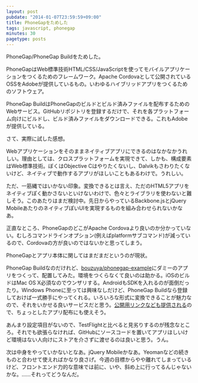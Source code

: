 ```yaml
---
layout: post
pubdate: "2014-01-07T23:59:59+09:00"
title: PhoneGapをためした
tags: javascript, phonegap
minutes: 30
pagetype: posts
---
```

PhoneGap/PhoneGap Buildをためした。

PhoneGapはWeb標準技術HTML/CSS/JavaScriptを使ってモバイルアプリケーションをつくるためのフレームワーク。Apache Cordovaとして公開されているOSSをAdobeが提供しているもの。いわゆるハイブリッドアプリをつくるためのソフトウェア。

PhoneGap BuildはPhoneGapのビルドとビルド済みファイルを配布するためのWebサービス。GitHubリポジトリを登録するだけで、それを各プラットフォーム向けにビルドし、ビルド済みファイルをダウンロードできる。これもAdobeが提供している。

さて、実際に試した感想。

Webアプリケーションをそのままネイティブアプリにできるのはなかなかうれしい。理由としては、クロスプラットフォームを実現できて、しかも、構成要素はWeb標準技術。ぼくはObjective Cはやりたくないし、Dalvikもさわりたくないけど、ネイティブで動作するアプリがほしいこともあるわけで。うれしい。

ただ、一筋縄ではいかない印象。変換できるとは言え、ただのHTML5アプリをネイティブぽく動かさないといけないわけで、色々とライブラリを使わないと難しそう。このあたりはまだ検討中。先日からやっているBackbone.jsとjQuery MobileあたりのネイティブぽいUIを実現するものを組み合わせられないかなあ。

正直なところ、PhoneGapのどこがApache Cordovaより良いのか分かっていない。むしろコマンドラインオプション(例えばplatformサブコマンド)が減っているので、Cordovaの方が良いのではないかと思ってしまう。

PhoneGapとアプリ本体に関してはまだまだというのが現状。

PhoneGap Buildなのだけれど、[bouzuya/phonegap-example][]にダミーのアプリをつくって、配置してみた。環境をつくらなくて良いのは助かる。iOSのビルドはMac OS X必須なのでウンザリする。AndroidもSDKを入れるのが面倒だったり。Windows Phoneに至っては興味なしだけど、PhoneGap Buildなら登録しておけば一式勝手にやってくれる。いろいろな形式に変換できることが魅力なので、それをいかせる良いサービスだと思う。[公開用リンクなども提供される](https://build.phonegap.com/apps/724188/share)ので、ちょっとしたアプリ配布にも使えそう。

あんまり設定項目がないので、TestFlightと比べると見劣りするのが残念なところ。それでも欲張らなければ、GitHubにソースコードを置いてアプリほしいけど環境はない人向けにストアを介さずに渡せるのは良いと思う。うん。

次は中身をやっていかないとなあ。jQuery Mobileかなあ。Yeomanなどの続きものと合わせて使えればかなり良さげ。今週の目標からやや離れてしまっているけど、フロントエンド力的な意味では前に、いや、斜め上に行ってるんじゃないかな。……それってどうなんだ。

[bouzuya/phonegap-example]: https://github.com/bouzuya/phonegap-example

